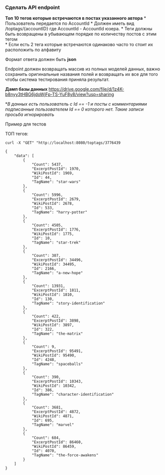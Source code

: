 ### Сделать API endpoint

**Топ 10 тегов которые встречаются в постах указанного автора**
    * Пользователь передается по AccountId
    * Должен иметь вид /toptags/{accountID} где AccountId - AccountId юзера.
    * Теги должны быть возвращены в убывающем порядке по количеству постов с этим тегом    
    * Если есть 2 тега которые встречаются одинаково часто то стоит их расположить по алфавиту

    
Формат ответа должен быть **json**
 
Endpoint должен возвращать массив из полных моделей данных, важно сохранить оригинальные названия полей и возвращать их все для того чтобы система тестирования приняла результат.

**Дамп базы данных**
https://drive.google.com/file/d/1z4K-b8nyy3tHBG6jdoWjFp-TS-YuF8y8/view?usp=sharing

**В данных есть пользователь с Id == -1 и посты с комментариями подписанные пользователем Id == 0 которого нет. Такие записи просьба игнорировать*

Пример для тестов

ТОП тегов:

```
curl -X "GET" "http://localhost:8080/toptags/3776439
```

```
{
    "data": [
        {
            "Count": 5437,
            "ExcerptPostId": 1970,
            "WikiPostId": 1969,
            "Id": 44,
            "TagName": "star-wars"
        },
        {
            "Count": 5996,
            "ExcerptPostId": 2679,
            "WikiPostId": 2678,
            "Id": 533,
            "TagName": "harry-potter"
        },
        {
            "Count": 4505,
            "ExcerptPostId": 1776,
            "WikiPostId": 1775,
            "Id": 10,
            "TagName": "star-trek"
        },
        {
            "Count": 307,
            "ExcerptPostId": 34496,
            "WikiPostId": 34495,
            "Id": 2166,
            "TagName": "a-new-hope"
        },
        {
            "Count": 13931,
            "ExcerptPostId": 1811,
            "WikiPostId": 1810,
            "Id": 130,
            "TagName": "story-identification"
        },
        {
            "Count": 422,
            "ExcerptPostId": 3898,
            "WikiPostId": 3897,
            "Id": 322,
            "TagName": "the-matrix"
        },
        {
            "Count": 9,
            "ExcerptPostId": 95491,
            "WikiPostId": 95490,
            "Id": 4248,
            "TagName": "spaceballs"
        },
        {
            "Count": 390,
            "ExcerptPostId": 10343,
            "WikiPostId": 10342,
            "Id": 386,
            "TagName": "character-identification"
        },
        {
            "Count": 3681,
            "ExcerptPostId": 4872,
            "WikiPostId": 4871,
            "Id": 695,
            "TagName": "marvel"
        },
        {
            "Count": 684,
            "ExcerptPostId": 86460,
            "WikiPostId": 86459,
            "Id": 4070,
            "TagName": "the-force-awakens"
        }
    ]
}
```
